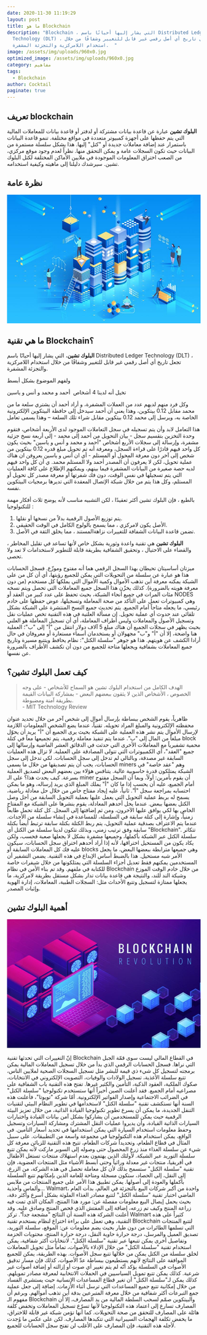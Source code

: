 ```yaml
---
date: 2020-11-30 11:19:29
layout: post
title: ما هو Blockchain
description: "Blockchain ، التي يشار إليها أحيانًا باسم Distributed Ledger
  Technology (DLT) ، تجعل تاريخ أي أصل رقمي غير قابل للتغيير وشفافًا من خلال
  استخدام اللامركزية والتجزئة المشفرة.  "
image: /assets/img/uploads/960x0.jpg
optimized_image: /assets/img/uploads/960x0.jpg
category: مفاهيم
tags:
  - Blockchain
author: Cocktail
paginate: true
---
```

## تعريف blockchain

**البلوك تشين** عبارة عن قاعدة بيانات مشتركة أو لدفتر أو قاعدة بيانات للمعاملات المالية التي يتم حفظها على أجهزة كمبيوتر متعددة في مواقع مختلفة. تنمو قاعدة البيانات باستمرار عند إضافة معاملات جديدة أو "كتل" إليها. هذا يشكل سلسلة مستمرة من البيانات حيث تكون السجلات عامة و يمكن التحقق منها. نظراً لعدم وجود موقع مركزي، من الصعب اختراق المعلومات الموجودة في ملايين الأماكن المختلفة لكتل البلوك تشين. سيرشدك دليلنا إلى ماهيته وكيفية استخدامه.  

## نظرة عامة

![](/assets/img/uploads/blockchain-technology-overview.jpg)

## ما هي تقنية Blockchain؟

**البلوك تشين**، التي يشار إليها أحيانًا باسم Distributed Ledger Technology (DLT) ، تجعل تاريخ أي أصل رقمي غير قابل للتغيير وشفافًا من خلال استخدام اللامركزية والتجزئة المشفرة.  

ولفهم الموضوع بشكل أبسط

تخيل أنه لدينا 4 أشخاص  أحمد و محمد و أنس و ياسين

وكل فرد منهم لديهم عدد من العملات المشفرة، و أراد أحمد أن يشتري سلعة ما من محمد مقابل 0.12 بيتكوين، وهذا يعني أن أحمد سيدخل إلى حافظة البيتكوين الإلكترونية الخاصة به، ويرسل إلى محمد 0.12 بيتكوين مقابل شراء تلك السلعة – وهذا يسمى تعامل

هذا التعامل لابد وأن يتم تسجيله في سجل التعاملات الموجود لدى الأربعة أشخاص، فتقوم وحدة التخزين بتقسيم سجل - بيان التحويل من أحمد إلى محمد - إلى أربعة نسخ جزئية مشفرة، وإرسالة إلى سجلات الأربع أشخاص "أحمد و محمد و أنس و ياسين" بحيث يكون كل واحد فيهم قادرًا على قراءة السجل، ومعرفة أنه تم تحويل مبلغ قدره 0.12 بيتكوين من شخص إلى آخر دون معرفة المحول أو المستلم - أي ان أنس و ياسين يعروفن ان هناك عملية تحويل، لكن لا يعرفون أن المصدر أحمد ولا المستلم محمد. ي أن كل واحد فيهم لديه حصة صغيرة من البيانات المشفرة فيما بينهم، ويمكنهم الإطلاع على كافة العمليات التي يتم تسجيلها في نفس الوقت، دون فك شفرتها أو معرفة مصدر كل تحويل أو المستلم، وكل هذا يتم من خلال شبكة الإتصال المعقدة التي تديرها برمجيات البيتكوين نفسه.

بالطبع ، فإن البلوك تشين أكثر تعقيدًا ، لكن التشبيه مناسب لأنه يوضح ثلاث أفكار مهمة للتكنولوجيا :

1. يتم توزيع الأصول الرقمية بدلاً من نسخها أو نقلها.
2. الأصل يكون لامركزي ، مما يسمح بالولوج الكامل في الوقت الحقيقي.
3. تضمن قاعدة البيانات الشفافة للتغييرات نزاهةالمستند ، مما يخلق الثقة في الأصل.

**البلوك تشين** هي تقنية واعدة وثورية بشكل خاص لأنها تساعد في تقليل المخاطر ، والقضاء على الاحتيال ، وتحقيق الشفافية بطريقة قابلة للتطوير لاستخدامات لا تعد ولا تحصى. 

ميزتان أساسيتان تحيطان بهذا السجل الرقمي هما أنه مفتوح وموزّع. فسجل الحسابات هذا هو عبارة عن سلسلة من التحويلات التي يمكن للجميع رؤيتها، أي أن كل من على الشبكة يمكنه معرفة أين تذهب الأموال وكمية الأموال التي يملكها كل مستخدم (من دون معرفة هويته بالضرورة). كذلك يخزّن هذا السجل جميع المعاملات التي تحصل ويتم نسخه مئات المرات في جميع أنحاء الشبكة، بحيث تحفظ على عدد كبير من العقد أو NODES وهي كمبيوترات تعمل على التأكد من صحة المعاملة وتسجيلها، عوض حفظها على خادم رئيسي، ما يجعله متاحاً أمام الجميع. يتم تحديث جميع النسخ المنتشرة على الشبكة بشكل تلقائي عند حدوث أي عملية تحويل. إن مسألة العلنية في هذه التقنية تخص عمليات نقل وتسجيل الأصول والمعاملات وليس أطراف المعاملة، أي أن تسجيل المعاملة هو العلني بحيث يظهر في سجلات الجميع أن هناك مبلغ 5 آلاف دولار انتقل من "أ" إلى "ب"؛ العملية هنا واضحة، إلا أن "أ" و"ب" مجهولان أو يستخدمان أسماء مستعارة أو معروفان في حال أرادا الكشف عن هويتهم. هذا هو جوهر "سلسلة الكتل": نظام يحافظ ويتتبع مسيرة وتاريخ جميع المعاملات بشفافية ويجعلها متاحة للجميع من دون أن تكشف الأطراف بالضرورة عن نفسها.

## كيف تعمل **البلوك تشين**؟

> الهدف الكامل من استخدام البلوك تشين هو السماح للأشخاص - على وجه الخصوص ، الأشخاص الذين لا يثقون ببعضهم البعض - بمشاركة البيانات القيمة بطريقة آمنة ومضبوطة.\
> - MIT Technology Review

ظاهرياً، يقوم الشخص ببساطة بإرسال أموال إلى شخص آخر من خلال تحديد عنوان محفظته الإلكترونية والمبلغ المراد تحويله. تقنياً، عندما يضع الشخص المعلومات اللازمة لإرسال الأموال يتم نشر هذه العملية على الشبكة بحيث يرى الجميع أن "أ" يريد أن يحوّل مبلغاً من المال إلى "ب". عندما يتم تنفيذ معاملة رقمية، يتم تجميعها معاً في كتلة block محمية تشفيرياً مع المعاملات الأخرى التي حدثت في الدقائق العشر الماضية وإرسالها إلى جميع "العقد"، أي الكمبيوترات التي تتولى المصادقة على العملية. لا تزال هذه العمليات السابقة غير مصدقة، وبالتالي لم تدخل إلى سجل الحسابات. لكي تدخل إلى سجل الحسابات، يجب أن يتم تصديقها من خلال ما يسمى miners وهم "عقد خاصة" في الشبكة يمتلكون قدرة حاسوبية عالية. يتنافس هؤلاء بين بعضهم البعض لتصديق العملية بسرعة. كيف يحدث هذا؟ على الـ miner أن يقوم بأمرين: أولاً، وبما أن السجل مفتوح أمام الجميع، عليه أن يحسب إذا ما كان "أ" يملك المبلغ الذي يريد إرساله، وهو ما يمكن احتسابه بمراجعة سجل "أ". ثانياً، عليه إيجاد مفتاح خاص من خلال حل معادلة رياضية، يسمح له بربط عملية التحويل التي يعمل عليها بعملية التحويل السابقة من أجل وصل الكتل بعضها ببعض. عندما يحل أحدهم المعادلة، يقوم بنشرها على الشبكة مع المفتاح الخاص بها لكي يوافق عليها الآخرون، ومن ثم إضافتها إلى السجل. كل كتلة تحمل طابعاً زمنياً، وإشارة إلى كتلة سابقة في السلسلة، للمساعدة في إنشاء سلسلة من الأحداث. عندما يتم الاعتراف بصدقية عملية التحويل، يتم ربط الكتلة بكتلة سابقة ترتبط أيضاً بكتلة سابقة وفق ترتيب زمني، وبذلك تتكون لدينا سلسلة من الكتل أي "Blockchain". تتكاثر سلسلة الكتل عبر الشبكة بأكملها، وجميعها مشفرة بشكل لا يجعلها صعبة فحسب، ولكن يكاد يكون من المستحيل اختراقها، لأنه إذا أراد أحدهم اختراق سجل الحسابات، سيكون عليه فك كل المعاملات السابقة أو blocks وهي جميعها مترابطة ببعضها البعض، ما يجعل الأمر شبه مستحيل. هذا بالضبط أساس الإبداع في هذه التقنية. يضمن التشفير أن المستخدمين يمكنهم فقط تعديل أجزاء السلسلة التي يمتلكونها من خلال شيفرات خاصة للكتابة في ملفهم. وقد تم بناء الأمن في نظام Blockchain من خلال خادم الوقت الموزع وشبكة الند للند، والنتيجة هي قاعدة بيانات تدار بشكل مستقل بطريقة لامركزية، ما يجعلها ممتازة لتسجيل وتتبع الأحداث مثل: السجلات الطبية، المعاملات، إدارة الهوية وإثبات المصدر.[](https://www.marefa.org/%D8%A8%D9%84%D9%88%D9%83_%D8%AA%D8%B4%D9%8A%D9%86#cite_note-9)

## أهمية **البلوك تشين**

![](/assets/img/uploads/blockchain-revolution-ethereum_0.jpg)

إنّ التغييرات التي تحدثها تقنية Blockchain في القطاع المالي ليست سوى قمّة الجبل التي نراها. فسجل الحسابات الرقمي الذي بدأ من خلال تسجيل المعاملات المالية يمكن برمجته لتسجيل كل شيء ذي قيمة للبشر مثل تسجيل السجلات الصحية لملايين الناس، تتبع سلسلة الأغذية، تسجيل الولادات والوفيات، التصويت الإلكتروني في الانتخابات، صكوك الملكية، العقود الذكية، التأمين والكثير غيرها. تفتح هذه التقنية باب الشفافية على مصراعيه أمام الجميع. فقد أعلنت الصين أخيراً أنها ستستخدم تكنولوجيا "سلسلة الكتل" في الضرائب الاجتماعية وإصدار الفواتير الإلكترونية. أمّا شركة "تويوتا"، فأعلنت هذه السنة أنها تستكشف تقنية "سلسلة الكتل" لاستخدامها في تطوير النظام البيئي لتقنيات التنقل الجديدة، ما يمكن أن يسرع تطوير تكنولوجيا القيادة الذاتية، من خلال تعزيز البيئة الرقمية حيث يمكن للمستخدمين أن يشاركوا بشكل آمن بيانات القيادة واختبارات السيارات الذاتية القيادة، وأن يديروا عمليات النقل المشترك ومشاركة السيارات وتسجيل وحفظ معلومات استخدام السيارة التي يمكن استخدامها في تحديد أسعار التأمين. في الواقع، يمكن استخدام هذه التكنولوجيا في مجموعة واسعة من التطبيقات. على سبيل المثال في قطاع الطعام، وتحديداً شركات الطعام، تتيح هذه التقنية للزبائن معرفة كل شيء عن سلسلة الغذاء منذ زرع المحصول حتى وصوله إلى السوبر ماركت لأنه يمكن تتبع سلسلة التوريد عبر الشبكة. لأولئك الذين يهتمون بعدم استهلاك منتجات تستغل الأطفال في أفريقيا، منتجات غير معدلة وراثياً وحتى أبسط الأشياء مثل المنتجات العضوية، فإن تقنية "سلسلة الكتل" ستسمح بذلك لأن كل معاملة تحصل في هذه الشركة، من الزرع، إلى النقل، إلى الحصاد، ستكون مسجلة ومتاحة للعامة الذين بإمكانهم تتبع السلسلة بأكملها والعودة إلى أصولها. يمكن تطبيق هذا الأمر على جميع المنتجات من ملابس وألماس وأحذية… Walmart، واحدة من أكبر شركات البيع بالتجزئة في العالم، بدأت العام الماضي اختبار تقنية "سلسلة الكتل" لتتبع مصادر الغذاء الملوثة بشكل أسرع وأكثر دقة، بحيث يحمل إيصال البيع معلومات مفصلة عن: مورد هذا المنتج، المكان الذي تمت فيه زراعة المنتج وكيف تم زرعه، إضافة إلى المفتش الذي فحص المنتج وصادق عليه. وقد أعلنت الشركة هذه السنة أن النتائج "مشجعة جداً". تركز Walmart كثيراً على هذه التقنية، وهي تعمل على براءة اختراع لنظام يستخدم تقنية Blockchain لتتبع المنتجات التي تسلمها الطائرات من دون طيار بحيث يضم معلومات عن: الموقع، سلسلة التوريد، تصديق العميل والمرسل، درجة حرارة حاوية النقل، درجة حرارة المنتج، محتويات الحزمة وتفاصيل أخرى يمكن تتبعها عبر تقنية "سلسلة الكتل". لانتخابات أكثر شفافية، يمكن استخدام تقنية "سلسلة الكتل" من خلال الإدلاء بالأصوات، تماماً مثل تحويل المعاملات لخلق سلسلة من الكتل يمكن من خلالها تتبع سجل الأصوات. بهذه الطريقة، يمكن للجميع الموافقة على النتائج لأنهم يستطيعون ببساطة عدّ الأصوات، كذلك فإن مسار تدقيق الأصوات في السلسلة يؤكد أنّه لم يتم تغيير أي صوت أو إزالته أو إضافة أصوات غير شرعية. كذلك يمكن تتبع تمويل السياسيين في الحملات الانتخابية لمعرفة مصادر تمويلهم. كذلك يمكن لـ"سلسلة الكتل" أن تغير قطاع المساعدات الإنسانية حيث يستشري الفساد من خلال إمكانية تتبع جميع المساعدات التي ترسل أثناء الأزمات. إضافة إلى جعل عملية جمع التبرعات أكثر شفافية من خلال معرفة المتبرعين بدقة أين تذهب أموالهم. وبرغم أن مفهوم الـ Blockchain والبيتكوين صمّم لسحب السلطة المالية من يد المصارف، إلا أن المصارف تسارع إلى اعتماد هذه التكنولوجيا لأنها تسرّع تسجيل المعاملات وتخفض كلفة هائلة على المصارف للتحقق من صحة التحويلات. كما أنها تؤمن شبكة غير قابلة للاختراق، ما يخفض تكلفة الهجمات السيبرانية التي تتكبدها المصارف. لكن على عكس ما وُجدت لأجله هذه التقنية، فإن المصارف على الأغلب لن تفتح سجل الحسابات للجميع.